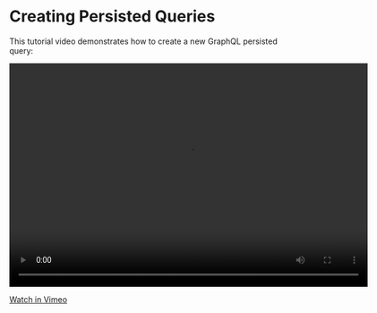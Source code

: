 # Creating Persisted Queries

This tutorial video demonstrates how to create a new GraphQL persisted query:

<video width="640" height="400" controls>
    <source src="https://d1c2lqfn9an7pb.cloudfront.net/presentations/graphql-api/videos/graphql-api-creating-persisted-query.mov" type="video/mp4" />
    Your browser does not support the video tag
</video> 

[Watch in Vimeo](https://vimeo.com/413503547)
